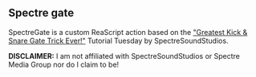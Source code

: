 Spectre gate
--
SpectreGate is a custom ReaScript action based on the ["Greatest Kick & Snare Gate Trick Ever!"](https://www.youtube.com/watch?v=kVYmNTgMyww) Tutorial Tuesday by SpectreSoundStudios.

**DISCLAIMER:** I am not affiliated with SpectreSoundStudios or Spectre Media Group nor do I claim to be!
